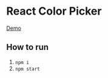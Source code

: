 # React Color Picker
[Demo](https://lykhokirill.github.io/)

## How to run
1. `npm i`
2. `npm start`
